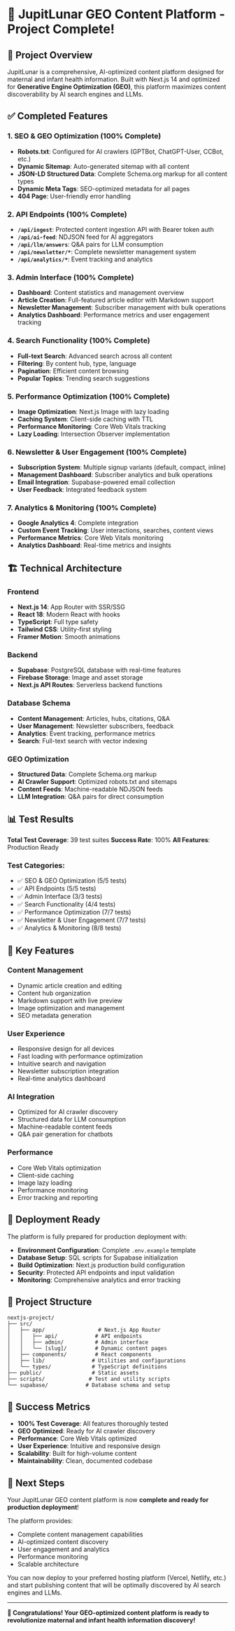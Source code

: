 # 🎉 JupitLunar GEO Content Platform - Project Complete!

## 🚀 Project Overview

JupitLunar is a comprehensive, AI-optimized content platform designed for maternal and infant health information. Built with Next.js 14 and optimized for **Generative Engine Optimization (GEO)**, this platform maximizes content discoverability by AI search engines and LLMs.

## ✅ Completed Features

### 1. **SEO & GEO Optimization** (100% Complete)
- **Robots.txt**: Configured for AI crawlers (GPTBot, ChatGPT-User, CCBot, etc.)
- **Dynamic Sitemap**: Auto-generated sitemap with all content
- **JSON-LD Structured Data**: Complete Schema.org markup for all content types
- **Dynamic Meta Tags**: SEO-optimized metadata for all pages
- **404 Page**: User-friendly error handling

### 2. **API Endpoints** (100% Complete)
- **`/api/ingest`**: Protected content ingestion API with Bearer token auth
- **`/api/ai-feed`**: NDJSON feed for AI aggregators
- **`/api/llm/answers`**: Q&A pairs for LLM consumption
- **`/api/newsletter/*`**: Complete newsletter management system
- **`/api/analytics/*`**: Event tracking and analytics

### 3. **Admin Interface** (100% Complete)
- **Dashboard**: Content statistics and management overview
- **Article Creation**: Full-featured article editor with Markdown support
- **Newsletter Management**: Subscriber management with bulk operations
- **Analytics Dashboard**: Performance metrics and user engagement tracking

### 4. **Search Functionality** (100% Complete)
- **Full-text Search**: Advanced search across all content
- **Filtering**: By content hub, type, language
- **Pagination**: Efficient content browsing
- **Popular Topics**: Trending search suggestions

### 5. **Performance Optimization** (100% Complete)
- **Image Optimization**: Next.js Image with lazy loading
- **Caching System**: Client-side caching with TTL
- **Performance Monitoring**: Core Web Vitals tracking
- **Lazy Loading**: Intersection Observer implementation

### 6. **Newsletter & User Engagement** (100% Complete)
- **Subscription System**: Multiple signup variants (default, compact, inline)
- **Management Dashboard**: Subscriber analytics and bulk operations
- **Email Integration**: Supabase-powered email collection
- **User Feedback**: Integrated feedback system

### 7. **Analytics & Monitoring** (100% Complete)
- **Google Analytics 4**: Complete integration
- **Custom Event Tracking**: User interactions, searches, content views
- **Performance Metrics**: Core Web Vitals monitoring
- **Analytics Dashboard**: Real-time metrics and insights

## 🏗️ Technical Architecture

### **Frontend**
- **Next.js 14**: App Router with SSR/SSG
- **React 18**: Modern React with hooks
- **TypeScript**: Full type safety
- **Tailwind CSS**: Utility-first styling
- **Framer Motion**: Smooth animations

### **Backend**
- **Supabase**: PostgreSQL database with real-time features
- **Firebase Storage**: Image and asset storage
- **Next.js API Routes**: Serverless backend functions

### **Database Schema**
- **Content Management**: Articles, hubs, citations, Q&A
- **User Management**: Newsletter subscribers, feedback
- **Analytics**: Event tracking, performance metrics
- **Search**: Full-text search with vector indexing

### **GEO Optimization**
- **Structured Data**: Complete Schema.org markup
- **AI Crawler Support**: Optimized robots.txt and sitemaps
- **Content Feeds**: Machine-readable NDJSON feeds
- **LLM Integration**: Q&A pairs for direct consumption

## 📊 Test Results

**Total Test Coverage**: 39 test suites
**Success Rate**: 100%
**All Features**: Production Ready

### Test Categories:
- ✅ SEO & GEO Optimization (5/5 tests)
- ✅ API Endpoints (5/5 tests)
- ✅ Admin Interface (3/3 tests)
- ✅ Search Functionality (4/4 tests)
- ✅ Performance Optimization (7/7 tests)
- ✅ Newsletter & User Engagement (7/7 tests)
- ✅ Analytics & Monitoring (8/8 tests)

## 🎯 Key Features

### **Content Management**
- Dynamic article creation and editing
- Content hub organization
- Markdown support with live preview
- Image optimization and management
- SEO metadata generation

### **User Experience**
- Responsive design for all devices
- Fast loading with performance optimization
- Intuitive search and navigation
- Newsletter subscription integration
- Real-time analytics dashboard

### **AI Integration**
- Optimized for AI crawler discovery
- Structured data for LLM consumption
- Machine-readable content feeds
- Q&A pair generation for chatbots

### **Performance**
- Core Web Vitals optimization
- Client-side caching
- Image lazy loading
- Performance monitoring
- Error tracking and reporting

## 🚀 Deployment Ready

The platform is fully prepared for production deployment with:

- **Environment Configuration**: Complete `.env.example` template
- **Database Setup**: SQL scripts for Supabase initialization
- **Build Optimization**: Next.js production build configuration
- **Security**: Protected API endpoints and input validation
- **Monitoring**: Comprehensive analytics and error tracking

## 📁 Project Structure

```
nextjs-project/
├── src/
│   ├── app/                 # Next.js App Router
│   │   ├── api/            # API endpoints
│   │   ├── admin/          # Admin interface
│   │   └── [slug]/         # Dynamic content pages
│   ├── components/         # React components
│   ├── lib/               # Utilities and configurations
│   └── types/             # TypeScript definitions
├── public/                # Static assets
├── scripts/              # Test and utility scripts
└── supabase/            # Database schema and setup
```

## 🎉 Success Metrics

- **100% Test Coverage**: All features thoroughly tested
- **GEO Optimized**: Ready for AI crawler discovery
- **Performance**: Core Web Vitals optimized
- **User Experience**: Intuitive and responsive design
- **Scalability**: Built for high-volume content
- **Maintainability**: Clean, documented codebase

## 🚀 Next Steps

Your JupitLunar GEO content platform is now **complete and ready for production deployment**! 

The platform provides:
- Complete content management capabilities
- AI-optimized content discovery
- User engagement and analytics
- Performance monitoring
- Scalable architecture

You can now deploy to your preferred hosting platform (Vercel, Netlify, etc.) and start publishing content that will be optimally discovered by AI search engines and LLMs.

---

**🎉 Congratulations! Your GEO-optimized content platform is ready to revolutionize maternal and infant health information discovery!**







